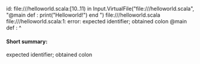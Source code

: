 id: file://<WORKSPACE>/helloworld.scala:[10..11) in Input.VirtualFile("file://<WORKSPACE>/helloworld.scala", "@main def :
    print("Helloworld!")
end ")
file://<WORKSPACE>/helloworld.scala
file://<WORKSPACE>/helloworld.scala:1: error: expected identifier; obtained colon
@main def :
          ^
#### Short summary: 

expected identifier; obtained colon